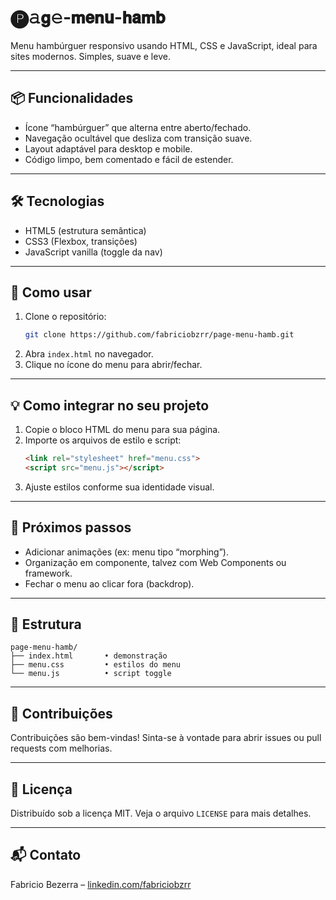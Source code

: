 # 🅟𝚊𝗴𝚎‑𝗺𝗲𝗻𝘂‑𝗵𝗮𝗺𝗯

Menu hambúrguer responsivo usando HTML, CSS e JavaScript, ideal para sites modernos. Simples, suave e leve.

---

## 📦 Funcionalidades

- Ícone “hambúrguer” que alterna entre aberto/fechado.
- Navegação ocultável que desliza com transição suave.
- Layout adaptável para desktop e mobile.
- Código limpo, bem comentado e fácil de estender.

---

## 🛠 Tecnologias

- HTML5 (estrutura semântica)
- CSS3 (Flexbox, transições)
- JavaScript vanilla (toggle da nav)

---

## 🚀 Como usar

1. Clone o repositório:
   ```bash
   git clone https://github.com/fabriciobzrr/page-menu-hamb.git
   ```
2. Abra `index.html` no navegador.
3. Clique no ícone do menu para abrir/fechar.

---

## 💡 Como integrar no seu projeto

1. Copie o bloco HTML do menu para sua página.
2. Importe os arquivos de estilo e script:
   ```html
   <link rel="stylesheet" href="menu.css">
   <script src="menu.js"></script>
   ```
3. Ajuste estilos conforme sua identidade visual.

---

## 🧪 Próximos passos

- Adicionar animações (ex: menu tipo “morphing”).
- Organização em componente, talvez com Web Components ou framework.
- Fechar o menu ao clicar fora (backdrop).

---

## 📎 Estrutura

```
page-menu-hamb/
├── index.html       • demonstração
├── menu.css         • estilos do menu
└── menu.js          • script toggle
```

---

## 🤝 Contribuições

Contribuições são bem-vindas! Sinta-se à vontade para abrir issues ou pull requests com melhorias.

---

## 🪪 Licença

Distribuído sob a licença MIT. Veja o arquivo `LICENSE` para mais detalhes.

---

## 📬 Contato

Fabricio Bezerra – [linkedin.com/fabriciobzrr](https://linkedin.com/fabriciobzrr)